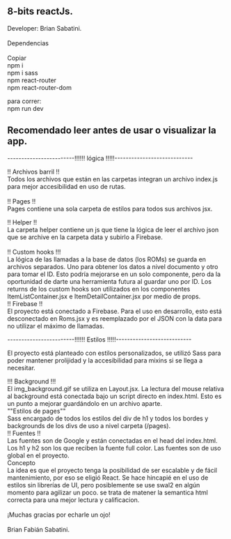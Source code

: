 ## 8-bits reactJs.
Developer: Brian Sabatini.<br>
<br>
Dependencias<br>
<br>
Copiar  <br>
 npm i <br>
 npm i sass <br>
 npm react-router<br>
 npm react-router-dom<br>



para correr:<br>
 npm run dev<br>

## Recomendado leer antes de usar o visualizar la app.

------------------------!!!!!! lógica !!!!!----------------------------<br>

!! Archivos barril !!<br>
 Todos los archivos que están en las carpetas integran un archivo index.js para mejor accesibilidad en uso de rutas.<br>
<br>
!! Pages !!<br> Pages contiene una sola carpeta de estilos para todos sus archivos jsx.

!! Helper !!<br>
 La carpeta helper contiene un js que tiene la lógica de leer el archivo json que se archive en la carpeta data y subirlo a Firebase.<br>
<br>
!! Custom hooks !!!<br>
 La lógica de las llamadas a la base de datos (los ROMs) se guarda en archivos separados. Uno para obtener los datos a nivel documento y otro para tomar el ID. Esto podría mejorarse en un solo componente, pero da la oportunidad de darte una herramienta futura al guardar uno por ID. Los returns de los custom hooks son utilizados en los componentes ItemListContainer.jsx e ItemDetailContainer.jsx por medio de props.
<br>
!! Firebase !!<br>
 El proyecto está conectado a Firebase. Para el uso en desarrollo, esto está desconectado en Roms.jsx y es reemplazado por el JSON con la data para no utilizar el máximo de llamadas.

------------------------!!!!!! Estilos !!!!!---------------------------<br>

El proyecto está planteado con estilos personalizados, se utilizó Sass para poder mantener prolijidad y la accesibilidad para mixins si se llega a necesitar.<br>

!!! Background !!!<br>
El img_background.gif se utiliza en Layout.jsx. La lectura del mouse relativa al background está conectada bajo un script directo en index.html. Esto es un punto a mejorar guardándolo en un archivo aparte.
<br>
""Estilos de pages""<br>
Sass encargado de todos los estilos del div de h1 y todos los bordes y backgrounds de los divs de uso a nivel carpeta (/pages).
<br>
!! Fuentes !!<br>
Las fuentes son de Google y están conectadas en el head del index.html. Los h1 y h2 son los que reciben la fuente full color. Las fuentes son de uso global en el proyecto.
<br>
Concepto<br>
La idea es que el proyecto tenga la posibilidad de ser escalable y de fácil mantenimiento, por eso se eligió React. Se hace hincapié en el uso de estilos sin librerías de UI, pero posiblemente se use swal2 en algún momento para agilizar un poco.
se trata de matener la semantica html correcta para una mejor lectura y calificacion.<br>
<br>
¡Muchas gracias por echarle un ojo!<br>
<br>
Brian Fabián Sabatini.<br>
